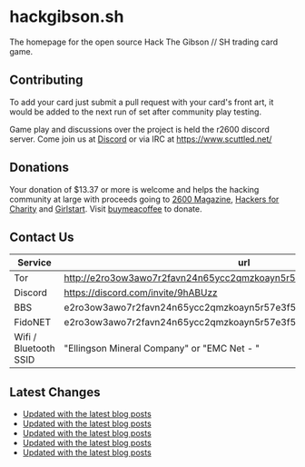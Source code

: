 # hackgibson.sh
The homepage for the open source Hack The Gibson // SH trading card game.


## Contributing

To add your card just submit a pull request with your card's front art, it would be added to the next run of set after community play testing.

Game play and discussions over the project is held the r2600 discord server. Come join us at [Discord](https://discord.com/invite/9hABUzz) or via IRC at https://www.scuttled.net/


## Donations

Your donation of $13.37 or more is welcome and helps the hacking community at large with proceeds going to [2600 Magazine](https://2600.com/), [Hackers for Charity](https://hackersforcharity.org) and [Girlstart](https://girlstart.org).  Visit [buymeacoffee](https://www.buymeacoffee.com/hackgibson.sh) to donate.


## Contact Us

Service | url
-|-
Tor | http://e2ro3ow3awo7r2favn24n65ycc2qmzkoayn5r57e3f56nvjwdcgg32ad.onion
Discord | https://discord.com/invite/9hABUzz
BBS | e2ro3ow3awo7r2favn24n65ycc2qmzkoayn5r57e3f56nvjwdcgg32ad.onion:23
FidoNET | e2ro3ow3awo7r2favn24n65ycc2qmzkoayn5r57e3f56nvjwdcgg32ad.onion:24554
Wifi / Bluetooth SSID | "Ellingson Mineral Company" or "EMC Net - <fidonet address>"

## Latest Changes
<!-- BLOG-POST-LIST:START -->
- [Updated with the latest blog posts](https://github.com/DFW2600/hackgibson.sh/commit/fda532afbab93cfe1f587d69a1db71eecd20faa0)
- [Updated with the latest blog posts](https://github.com/DFW2600/hackgibson.sh/commit/7692dc5f7e42220a4f7d5c3b9cf90dc99de2a545)
- [Updated with the latest blog posts](https://github.com/DFW2600/hackgibson.sh/commit/6ad348a04c25655bcff61655906cd3c0ffada2f0)
- [Updated with the latest blog posts](https://github.com/DFW2600/hackgibson.sh/commit/ed4d6d9efd3d4b4ba7888ccecf4079327eb4f7e6)
- [Updated with the latest blog posts](https://github.com/DFW2600/hackgibson.sh/commit/e7e80f7432c12749999373723d293596885d228a)
<!-- BLOG-POST-LIST:END -->
